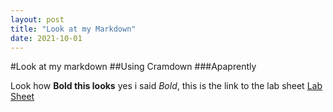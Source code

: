```yaml
---
layout: post
title: "Look at my Markdown"
date: 2021-10-01
---
```

#Look at my markdown
##Using Cramdown
###Apaprently

Look how **Bold this looks** yes i said *Bold*, this is the link to the lab sheet [Lab Sheet](https://canvas.hw.ac.uk/courses/5395/pages/f28wp-web-programming-material?module_item_id=644006)
